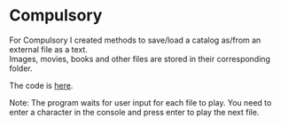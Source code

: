 # Compulsory  
  
For Compulsory I created methods to save/load a catalog as/from an external file as a text.  
Images, movies, books and other files are stored in their corresponding folder.  
  
The code is [here](https://github.com/Andreizabo/LaboratorPA/tree/main/Laborator5PA/Compulsory/src/main/java).  
  
Note: The program waits for user input for each file to play. You need to enter a character in the console and press enter to play the next file.
